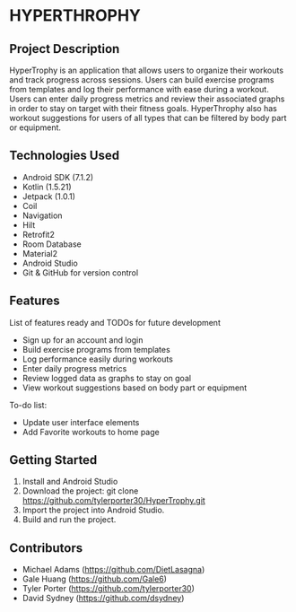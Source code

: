 # HYPERTHROPHY

## Project Description
HyperTrophy is an application that allows users to organize their workouts and track progress across sessions. Users can build exercise programs from templates and log their performance with ease during a workout. Users can enter daily progress metrics and review their associated graphs in order to stay on target with their fitness goals. HyperThrophy also has workout suggestions for users of all types that can be filtered by body part or equipment. 

## Technologies Used
* Android SDK (7.1.2)
* Kotlin (1.5.21)
* Jetpack (1.0.1)
* Coil
* Navigation
* Hilt
* Retrofit2
* Room Database
* Material2
* Android Studio 
* Git & GitHub for version control 

## Features
List of features ready and TODOs for future development
* Sign up for an account and login
* Build exercise programs from templates
* Log performance easily during workouts
* Enter daily progress metrics 
* Review logged data as graphs to stay on goal
* View workout suggestions based on body part or equipment 

To-do list:
* Update user interface elements 
* Add Favorite workouts to home page

## Getting Started
1. Install and Android Studio
2. Download the project: git clone https://github.com/tylerporter30/HyperTrophy.git
3. Import the project into Android Studio.
4. Build and run the project.

## Contributors
* Michael Adams (https://github.com/DietLasagna)
* Gale Huang (https://github.com/Gale6)
* Tyler Porter (https://github.com/tylerporter30)
* David Sydney (https://github.com/dsydney) 
